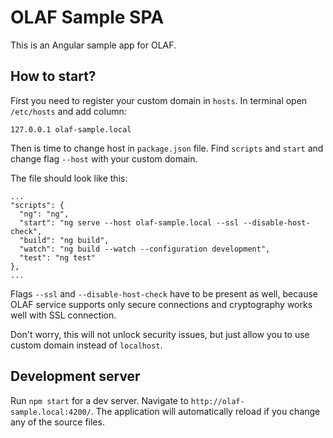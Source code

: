# OLAF Sample SPA

This is an Angular sample app for OLAF. 

## How to start?

First you need to register your custom domain in `hosts`. In terminal open `/etc/hosts` and add column:

```
127.0.0.1 olaf-sample.local
```

Then is time to change host in `package.json` file. Find `scripts` and `start` and change flag `--host` with your custom domain.

The file should look like this:

```
...
"scripts": {
  "ng": "ng",
  "start": "ng serve --host olaf-sample.local --ssl --disable-host-check",
  "build": "ng build",
  "watch": "ng build --watch --configuration development",
  "test": "ng test"
},
...
```

Flags `--ssl` and `--disable-host-check` have to be present as well, because OLAF service supports only secure connections and cryptography works well with SSL connection.

Don't worry, this will not unlock security issues, but just allow you to use custom domain instead of `localhost`.

## Development server

Run `npm start` for a dev server. Navigate to `http://olaf-sample.local:4200/`. The application will automatically reload if you change any of the source files.
